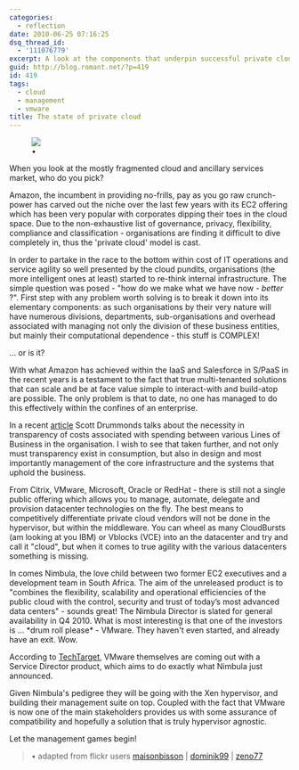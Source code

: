 ```yaml
---
categories:
  - reflection
date: 2010-06-25 07:16:25
dsq_thread_id:
  - '111076779'
excerpt: A look at the components that underpin successful private cloud delivery.
guid: http://blog.romant.net/?p=419
id: 419
tags:
  - cloud
  - management
  - vmware
title: The state of private cloud
---
```


<figure>
  <img src="/images/2010/06/cloud-complexity.jpg">
  <figcaption>•</figcaption>
</figure>

When you look at the mostly fragmented cloud and ancillary services market, who do you pick?

Amazon, the incumbent in providing no-frills, pay as you go raw crunch-power has carved out the niche over the last few years with its EC2 offering which has been very popular with corporates dipping their toes in the cloud space. Due to the non-exhaustive list of governance, privacy, flexibility, compliance and classification - organisations are finding it difficult to dive completely in, thus the 'private cloud' model is cast.

In order to partake in the race to the bottom within cost of IT operations and service agility so well presented by the cloud pundits, organisations (the more intelligent ones at least) started to re-think internal infrastructure. The simple question was posed - "how do we make what we have now - _better_ ?". First step with any problem worth solving is to break it down into its elementary components: as such organisations by their very nature will have numerous divisions, departments, sub-organisations and overhead associated with managing not only the division of these business entities, but mainly their computational dependence - this stuff is COMPLEX!

… or is it?

With what Amazon has achieved within the IaaS and Salesforce in S/PaaS in the recent years is a testament to the fact that true multi-tenanted solutions that can scale and be at face value simple to interact-with and build-atop are possible. The only problem is that to date, no one has managed to do this effectively within the confines of an enterprise.

In a recent <a href="http://vpivot.com/2010/06/24/private-clouds-people-consolidation-and-chargeback/" target="_blank">article</a> Scott Drummonds talks about the necessity in transparency of costs associated with spending between various Lines of Business in the organisation. I wish to see that taken further, and not only must transparency exist in consumption, but also in design and most importantly management of the core infrastructure and the systems that uphold the business.

From Citrix, VMware, Microsoft, Oracle or RedHat - there is still not a single public offering which allows you to manage, automate, delegate and provision datacenter technologies on the fly. The best means to competitively differentiate private cloud vendors will not be done in the hypervisor, but within the middleware. You can wheel as many CloudBursts (am looking at you IBM) or Vblocks (VCE) into an the datacenter and try and call it "cloud", but when it comes to true agility with the various datacenters something is missing.

In comes Nimbula, the love child between two former EC2 executives and a development team in South Africa. The aim of the unreleased product is to "combines the flexibility, scalability and operational efficiencies of the public cloud with the control, security and trust of today’s most advanced data centers" - sounds great! The Nimbula Director is slated for general availability in Q4 2010. What is most interesting is that one of the investors is … \*drum roll please\* - VMware. They haven't even started, and already have an exit. Wow.

According to <a href="http://searchcloudcomputing.techtarget.com/news/article/0,289142,sid201_gci1513441,00.html" target="_blank">TechTarget</a>, VMware themselves are coming out with a Service Director product, which aims to do exactly what Nimbula just announced.

<p style="direction: ltr;">
  Given Nimbula's pedigree they will be going with the Xen hypervisor, and building their management suite on top. Coupled with the fact that VMware is now one of the main stakeholders provides us with some assurance of compatibility and hopefully a solution that is truly hypervisor agnostic.
</p>

<p style="direction: ltr;">
  Let the management games begin!
</p>

> • adapted from flickr users [maisonbisson](http://www.flickr.com/photos/maisonbisson) | [dominik99](http://www.flickr.com/photos/dominik99) | [zeno77](http://www.flickr.com/photos/zeno77)